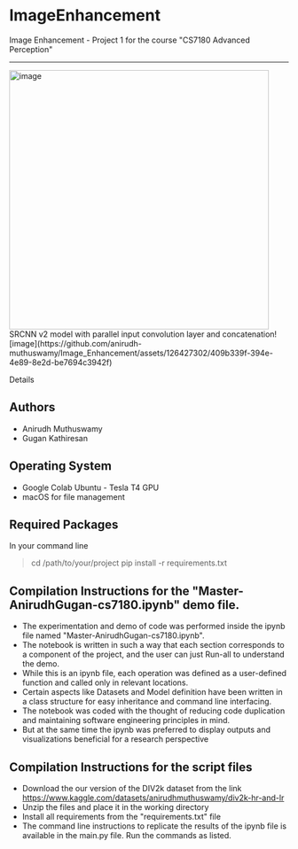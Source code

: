 # ImageEnhancement

Image Enhancement - Project 1
for the course "CS7180 Advanced Perception"

---------------------------------------------

<img width="468" alt="image" src="https://github.com/anirudh-muthuswamy/Image_Enhancement/assets/126427302/7809e391-6e76-4c8f-80ec-3e990c5fcd86">
SRCNN v2 model with parallel input convolution layer and concatenation![image](https://github.com/anirudh-muthuswamy/Image_Enhancement/assets/126427302/409b339f-394e-4e89-8e2d-be7694c3942f)


Details

## Authors
- Anirudh Muthuswamy
- Gugan Kathiresan

## Operating System
- Google Colab Ubuntu - Tesla T4 GPU
- macOS for file management

## Required Packages
In your command line
> cd /path/to/your/project
> pip install -r requirements.txt

## Compilation Instructions for the "Master-AnirudhGugan-cs7180.ipynb" demo file.
- The experimentation and demo of code was performed inside the ipynb file named "Master-AnirudhGugan-cs7180.ipynb".
- The notebook is written in such a way that each section corresponds to a component of the project, and the user can just Run-all to understand the demo.
- While this is an ipynb file, each operation was defined as a user-defined function and called only in relevant locations.
- Certain aspects like Datasets and Model definition have been written in a class structure for easy inheritance and command line interfacing.
- The notebook was coded with the thought of reducing code duplication and maintaining software engineering principles in mind.
- But at the same time the ipynb was preferred to display outputs and visualizations beneficial for a research perspective

## Compilation Instructions for the script files
- Download the our version of the DIV2k dataset from the link https://www.kaggle.com/datasets/anirudhmuthuswamy/div2k-hr-and-lr
- Unzip the files and place it in the working directory
- Install all requirements from the "requirements.txt" file
- The command line instructions to replicate the results of the ipynb file is available in the main.py file. Run the commands as listed. 


